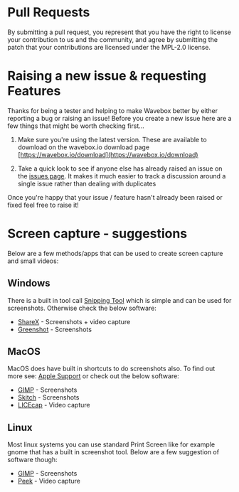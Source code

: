 # Pull Requests

By submitting a pull request, you represent that you have the right to license your contribution to us and the community, and agree by submitting the patch that your contributions are licensed under the MPL-2.0 license.

# Raising a new issue & requesting Features

Thanks for being a tester and helping to make Wavebox better by either reporting a bug or raising an issue! Before you create a new issue here are a few things that might be worth checking first...

1. Make sure you're using the latest version. These are available to download on the wavebox.io download page [https://wavebox.io/download](https://wavebox.io/download)

2.  Take a quick look to see if anyone else has already raised an issue on the [issues page](https://github.com/wavebox/waveboxapp/issues). It makes it much easier to track a discussion around a single issue rather than dealing with duplicates

Once you're happy that your issue / feature hasn't already been raised or fixed feel free to raise it!

# Screen capture - suggestions

Below are a few methods/apps that can be used to create screen capture and small videos:

## Windows

There is a built in tool call [Snipping Tool](https://support.microsoft.com/en-us/help/13776/windows-use-snipping-tool-to-capture-screenshots)
which is simple and can be used for screenshots. Otherwise check the below software:

- [ShareX](https://getsharex.com/) - Screenshots + video capture
- [Greenshot](https://getgreenshot.org/) - Screenshots

## MacOS

MacOS does have built in shortcuts to do screenshots also. To find out more see:
[Apple Support](https://support.apple.com/en-us/HT201361) or check out the below software:

- [GIMP](https://www.gimp.org/) - Screenshots
- [Skitch](https://evernote.com/products/skitch) - Screenshots
- [LICEcap](https://www.cockos.com/licecap/) - Video capture

## Linux

Most linux systems you can use standard Print Screen like for example gnome that has
a built in screenshot tool. Below are a few suggestion of software though:

- [GIMP](https://www.gimp.org/) - Screenshots
- [Peek](https://github.com/phw/peek) - Video capture
